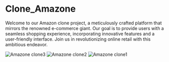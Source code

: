 # Clone_Amazone
Welcome to our Amazon clone project, a meticulously crafted platform that mirrors the renowned e-commerce giant. Our goal is to provide users with a seamless shopping experience, incorporating innovative features and a user-friendly interface. Join us in revolutionizing online retail with this ambitious endeavor.


![Amazone clone3](https://github.com/sharmaayush3484/Clone_Amazone/assets/143885201/518fa0eb-d220-4100-bd2c-9ec4e3b9f437)
![Amazone clone2](https://github.com/sharmaayush3484/Clone_Amazone/assets/143885201/179bcea7-224a-425e-86ac-47af2c58d990)
![Amazone clone1](https://github.com/sharmaayush3484/Clone_Amazone/assets/143885201/22c5f922-5da4-4e80-8b1f-ef179c8322ca)
